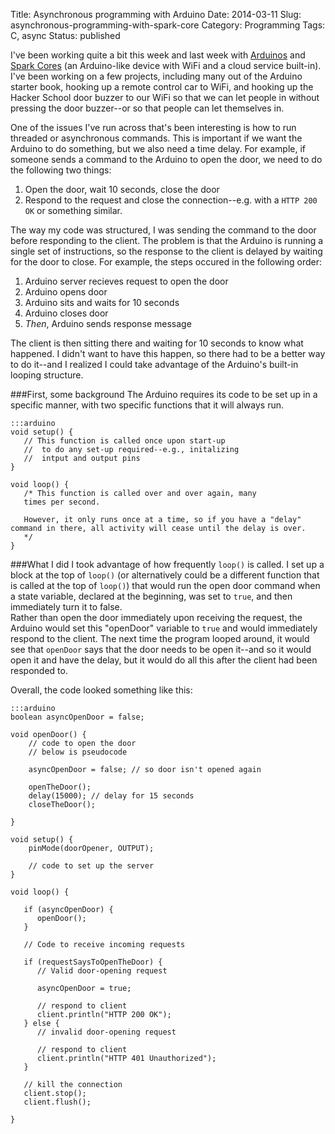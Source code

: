 Title: Asynchronous programming with Arduino
Date: 2014-03-11
Slug: asynchronous-programming-with-spark-core
Category: Programming
Tags: C, async
Status: published

I've been working quite a bit this week and last week with [Arduinos](http://www.arduino.cc/) and [Spark Cores](https://www.spark.io/) (an Arduino-like device with WiFi and a cloud service built-in).   I've been working on a few projects, including many out of the Arduino starter book, hooking up a remote control car to WiFi, and hooking up the Hacker School door buzzer to our WiFi so that we can let people in  without pressing the door buzzer--or so that people can let themselves in.

One of the issues I've run across that's been interesting is how to run threaded or asynchronous commands.  This is important if we want the Arduino to do something, but we also need a time delay.  For example, if someone sends a command to the Arduino to open the door, we need to do the following two things:

1. Open the door, wait 10 seconds, close the door
2. Respond to the request and close the connection--e.g. with a `HTTP 200 OK` or something similar.

The way my code was structured, I was sending the command to the door before responding to the client.  The problem is that the Arduino is running a single set of instructions, so the response to the client is delayed by waiting for the door to close.  For example, the steps occured in the following order:

1. Arduino server recieves request to open the door
2. Arduino opens door
3. Arduino sits and waits for 10 seconds
4. Arduino closes door
5. *Then*, Arduino sends response message

The client is then sitting there and waiting for 10 seconds to know what happened.  I didn't want to have this happen, so there had to be a better way to do it--and I realized I could take advantage of the Arduino's built-in looping structure.

###First, some background
The Arduino requires its code to be set up in a specific manner, with two specific functions that it will always run.

    :::arduino
    void setup() {
       // This function is called once upon start-up
       //  to do any set-up required--e.g., initalizing
       //  intput and output pins
    }
    
    void loop() {
       /* This function is called over and over again, many 
       times per second.
       
       However, it only runs once at a time, so if you have a "delay" command in there, all activity will cease until the delay is over.
       */
    }

###What I did
I took advantage of how frequently `loop()` is called.  I set up a block at the top of `loop()` (or alternatively could be a different function that is called at the top of `loop()`) that would run the open door command when a state variable, declared at the beginning, was set to `true`, and then immediately turn it to false.  
Rather than open the door immediately upon receiving the request, the Arduino would set this "openDoor" variable to `true` and would immediately respond to the client.  The next time the program looped around, it would see that `openDoor` says that the door needs to be open it--and so it would open it and have the delay, but it would do all this after the client had been responded to.

Overall, the code looked something like this:

    :::arduino
    boolean asyncOpenDoor = false;
    
    void openDoor() {
        // code to open the door
        // below is pseudocode
        
        asyncOpenDoor = false; // so door isn't opened again
        
        openTheDoor();
        delay(15000); // delay for 15 seconds
        closeTheDoor();
        
    }
    
    void setup() {
        pinMode(doorOpener, OUTPUT);
        
        // code to set up the server
    }
    
    void loop() {
    
       if (asyncOpenDoor) {
          openDoor();
       }
       
       // Code to receive incoming requests
       
       if (requestSaysToOpenTheDoor) {
          // Valid door-opening request
       
          asyncOpenDoor = true;
          
          // respond to client
          client.println("HTTP 200 OK");
       } else {
          // invalid door-opening request
          
          // respond to client
          client.println("HTTP 401 Unauthorized");
       }

       // kill the connection
       client.stop();
       client.flush();
    
    }
